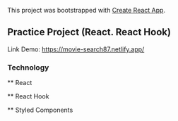 This project was bootstrapped with [Create React App](https://github.com/facebook/create-react-app).

## Practice Project (React. React Hook)

Link Demo: https://movie-search87.netlify.app/


### Technology

** React

** React Hook

** Styled Components

